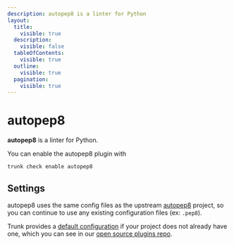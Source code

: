 ```yaml
---
description: autopep8 is a linter for Python
layout:
  title:
    visible: true
  description:
    visible: false
  tableOfContents:
    visible: true
  outline:
    visible: true
  pagination:
    visible: true
---
```


# autopep8

**autopep8** is a linter for Python.

You can enable the autopep8 plugin with

```shell
trunk check enable autopep8
```

## Settings

autopep8 uses the same config files as the upstream [autopep8](https://github.com/hhatto/autopep8#readme) project, so you can continue to use any existing configuration files (ex: `.pep8`).

Trunk provides a [default configuration](https://github.com/trunk-io/plugins/tree/main/linters/autopep8) if your project does not already have one, which you can see in our [open source plugins repo](https://github.com/trunk-io/plugins/tree/main).
